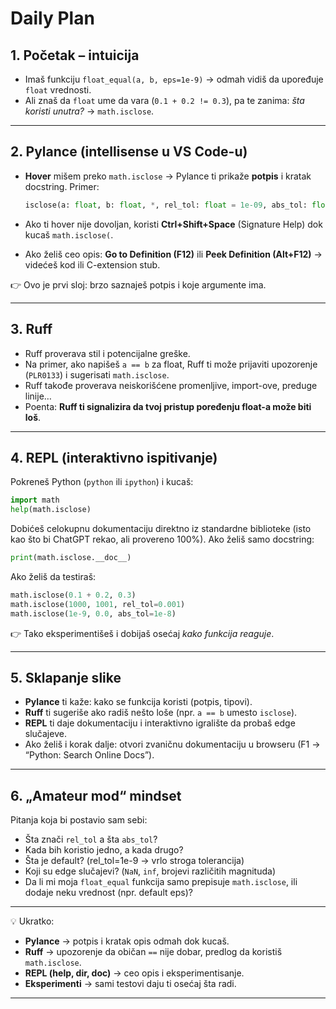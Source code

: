# Daily Plan

## 1. Početak – intuicija

- Imaš funkciju `float_equal(a, b, eps=1e-9)` → odmah vidiš da upoređuje `float` vrednosti.
- Ali znaš da `float` ume da vara (`0.1 + 0.2 != 0.3`), pa te zanima: _šta koristi unutra?_ → `math.isclose`.

---

## 2. Pylance (intellisense u VS Code-u)

- **Hover** mišem preko `math.isclose` → Pylance ti prikaže **potpis** i kratak docstring.
  Primer:

  ```python
  isclose(a: float, b: float, *, rel_tol: float = 1e-09, abs_tol: float = 0.0) -> bool
  ```

- Ako ti hover nije dovoljan, koristi **Ctrl+Shift+Space** (Signature Help) dok kucaš `math.isclose(`.
- Ako želiš ceo opis: **Go to Definition (F12)** ili **Peek Definition (Alt+F12)** → videćeš kod ili C-extension stub.

👉 Ovo je prvi sloj: brzo saznaješ potpis i koje argumente ima.

---

## 3. Ruff

- Ruff proverava stil i potencijalne greške.
- Na primer, ako napišeš `a == b` za float, Ruff ti može prijaviti upozorenje (`PLR0133`) i sugerisati `math.isclose`.
- Ruff takođe proverava neiskorišćene promenljive, import-ove, preduge linije…
- Poenta: **Ruff ti signalizira da tvoj pristup poređenju float-a može biti loš**.

---

## 4. REPL (interaktivno ispitivanje)

Pokreneš Python (`python` ili `ipython`) i kucaš:

```python
import math
help(math.isclose)
```

Dobićeš celokupnu dokumentaciju direktno iz standardne biblioteke (isto kao što bi ChatGPT rekao, ali provereno 100%).
Ako želiš samo docstring:

```python
print(math.isclose.__doc__)
```

Ako želiš da testiraš:

```python
math.isclose(0.1 + 0.2, 0.3)
math.isclose(1000, 1001, rel_tol=0.001)
math.isclose(1e-9, 0.0, abs_tol=1e-8)
```

👉 Tako eksperimentišeš i dobijaš osećaj _kako funkcija reaguje_.

---

## 5. Sklapanje slike

- **Pylance** ti kaže: kako se funkcija koristi (potpis, tipovi).
- **Ruff** ti sugeriše ako radiš nešto loše (npr. `a == b` umesto `isclose`).
- **REPL** ti daje dokumentaciju i interaktivno igralište da probaš edge slučajeve.
- Ako želiš i korak dalje: otvori zvaničnu dokumentaciju u browseru (F1 → “Python: Search Online Docs”).

---

## 6. „Amateur mod“ mindset

Pitanja koja bi postavio sam sebi:

- Šta znači `rel_tol` a šta `abs_tol`?
- Kada bih koristio jedno, a kada drugo?
- Šta je default? (rel_tol=1e-9 → vrlo stroga tolerancija)
- Koji su edge slučajevi? (`NaN`, `inf`, brojevi različitih magnituda)
- Da li mi moja `float_equal` funkcija samo prepisuje `math.isclose`, ili dodaje neku vrednost (npr. default eps)?

---

💡 Ukratko:

- **Pylance** → potpis i kratak opis odmah dok kucaš.
- **Ruff** → upozorenje da običan `==` nije dobar, predlog da koristiš `math.isclose`.
- **REPL (help, dir, **doc**)** → ceo opis i eksperimentisanje.
- **Eksperimenti** → sami testovi daju ti osećaj šta radi.

---
